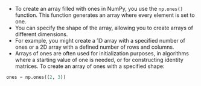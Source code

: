 * To create an array filled with ones in NumPy, you use the `np.ones()` function. This function generates an array where every element is set to one. 
* You can specify the shape of the array, allowing you to create arrays of different dimensions.
* For example, you might create a 1D array with a specified number of ones or a 2D array with a defined number of rows and columns.
* Arrays of ones are often used for initialization purposes, in algorithms where a starting value of one is needed, or for constructing identity matrices.
  To create an array of ones with a specified shape:

````python
ones = np.ones((2, 3))
````
